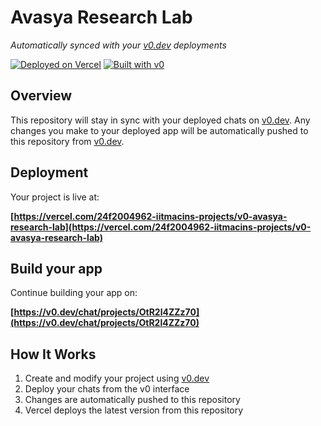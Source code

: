# Avasya Research Lab

*Automatically synced with your [v0.dev](https://v0.dev) deployments*

[![Deployed on Vercel](https://img.shields.io/badge/Deployed%20on-Vercel-black?style=for-the-badge&logo=vercel)](https://vercel.com/24f2004962-iitmacins-projects/v0-avasya-research-lab)
[![Built with v0](https://img.shields.io/badge/Built%20with-v0.dev-black?style=for-the-badge)](https://v0.dev/chat/projects/OtR2l4ZZz70)

## Overview

This repository will stay in sync with your deployed chats on [v0.dev](https://v0.dev).
Any changes you make to your deployed app will be automatically pushed to this repository from [v0.dev](https://v0.dev).

## Deployment

Your project is live at:

**[https://vercel.com/24f2004962-iitmacins-projects/v0-avasya-research-lab](https://vercel.com/24f2004962-iitmacins-projects/v0-avasya-research-lab)**

## Build your app

Continue building your app on:

**[https://v0.dev/chat/projects/OtR2l4ZZz70](https://v0.dev/chat/projects/OtR2l4ZZz70)**

## How It Works

1. Create and modify your project using [v0.dev](https://v0.dev)
2. Deploy your chats from the v0 interface
3. Changes are automatically pushed to this repository
4. Vercel deploys the latest version from this repository